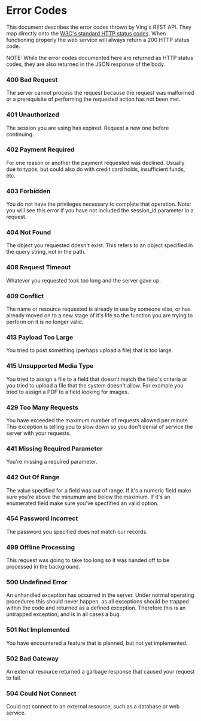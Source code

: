 # Error Codes

This document describes the error codes thrown by Ving's REST API. They map directly onto the [W3C's standard HTTP status codes](http://www.w3.org/Protocols/rfc2616/rfc2616-sec10.html). When functioning properly the web service will always return a 200 HTTP status code.

NOTE: While the error codes documented here are returned as HTTP status codes, they are also returned in the JSON response of the body.


### 400 Bad Request
The server cannot process the request because the request was malformed
or a prerequisite of performing the requested action has not been met.

### 401 Unauthorized
The session you are using has expired. Request a new one before continuing.

### 402 Payment Required
For one reason or another the payment requested was declined. Usually due to typos, but could also do with credit card holds, insufficient funds, etc.

### 403 Forbidden
You do not have the privileges necessary to complete that operation. Note: you will see this error if you have not included the session_id parameter in a request.

### 404 Not Found
The object you requested doesn't exist. This refers to an object specified in the query string, not in the path. 

### 408 Request Timeout
Whatever you requested took too long and the server gave up.

### 409 Conflict
The name or resource requested is already in use by someone else, or has already moved on to a new stage of it's life so the function you are trying to perform on it is no longer valid.

### 413 Payload Too Large
You tried to post something (perhaps upload a file) that is too large.

### 415 Unsupported Media Type
You tried to assign a file to a field that doesn't match the field's criteria or you tried to upload a file that the system doesn't allow.
For example you tried to assign a PDF to a field looking for images. 

### 429 Too Many Requests
You have exceeded the maximum number of requests allowed per minute. This exception is telling you to slow down so you don't denial of service the server with your requests.

### 441 Missing Required Parameter
You're missing a required parameter.

### 442 Out Of Range
The value specified for a field was out of range. If it's a numeric field make sure you're above the minumum and below the maximum. If it's an enumerated field make sure you've specfified an valid option.

### 454 Password Incorrect
The password you specified does not match our records.

### 499 Offline Processing
This request was going to take too long so it was handed off to be processed in the background.

### 500 Undefined Error
An unhandled exception has occurred in the server. Under normal operating procedures this should never happen, as all exceptions should be trapped within the code and returned as a defined exception. Therefore this is an untrapped exception, and is in all cases a bug.

### 501 Not Implemented
You have encountered a feature that is planned, but not yet implemented.

### 502 Bad Gateway
An external resource returned a garbage response that caused your request to fail.

### 504 Could Not Connect
Could not connect to an external resource, such as a database or web service.